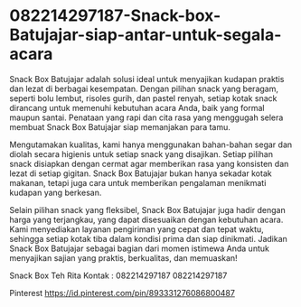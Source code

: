 # 082214297187-Snack-box-Batujajar-siap-antar-untuk-segala-acara
Snack Box Batujajar adalah solusi ideal untuk menyajikan kudapan praktis dan lezat di berbagai kesempatan. Dengan pilihan snack yang beragam, seperti bolu lembut, risoles gurih, dan pastel renyah, setiap kotak snack dirancang untuk memenuhi kebutuhan acara Anda, baik yang formal maupun santai. Penataan yang rapi dan cita rasa yang menggugah selera membuat Snack Box Batujajar siap memanjakan para tamu.

Mengutamakan kualitas, kami hanya menggunakan bahan-bahan segar dan diolah secara higienis untuk setiap snack yang disajikan. Setiap pilihan snack disiapkan dengan cermat agar memberikan rasa yang konsisten dan lezat di setiap gigitan. Snack Box Batujajar bukan hanya sekadar kotak makanan, tetapi juga cara untuk memberikan pengalaman menikmati kudapan yang berkesan.

Selain pilihan snack yang fleksibel, Snack Box Batujajar juga hadir dengan harga yang terjangkau, yang dapat disesuaikan dengan kebutuhan acara. Kami menyediakan layanan pengiriman yang cepat dan tepat waktu, sehingga setiap kotak tiba dalam kondisi prima dan siap dinikmati. Jadikan Snack Box Batujajar sebagai bagian dari momen istimewa Anda untuk menyajikan sajian yang praktis, berkualitas, dan memuaskan!

Snack Box Teh Rita
Kontak :
082214297187
082214297187

Pinterest
https://id.pinterest.com/pin/893331276086800487
